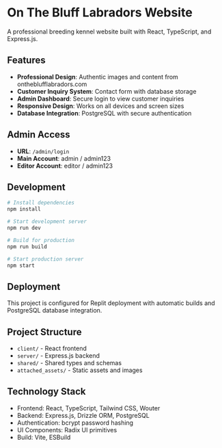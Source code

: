 # On The Bluff Labradors Website

A professional breeding kennel website built with React, TypeScript, and Express.js.

## Features

- **Professional Design**: Authentic images and content from ontheblufflabradors.com
- **Customer Inquiry System**: Contact form with database storage
- **Admin Dashboard**: Secure login to view customer inquiries
- **Responsive Design**: Works on all devices and screen sizes
- **Database Integration**: PostgreSQL with secure authentication

## Admin Access

- **URL**: `/admin/login`
- **Main Account**: admin / admin123
- **Editor Account**: editor / admin123

## Development

```bash
# Install dependencies
npm install

# Start development server
npm run dev

# Build for production
npm run build

# Start production server
npm start
```

## Deployment

This project is configured for Replit deployment with automatic builds and PostgreSQL database integration.

## Project Structure

- `client/` - React frontend
- `server/` - Express.js backend
- `shared/` - Shared types and schemas
- `attached_assets/` - Static assets and images

## Technology Stack

- Frontend: React, TypeScript, Tailwind CSS, Wouter
- Backend: Express.js, Drizzle ORM, PostgreSQL
- Authentication: bcrypt password hashing
- UI Components: Radix UI primitives
- Build: Vite, ESBuild
